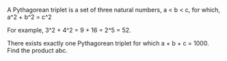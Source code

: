 A Pythagorean triplet is a set of three natural numbers, a < b < c, for which,
a^2 + b^2 = c^2

For example, 3^2 + 4^2 = 9 + 16 = 2^5 = 52.

There exists exactly one Pythagorean triplet for which a + b + c = 1000.
Find the product abc.


